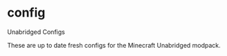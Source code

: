 config
======

Unabridged Configs


These are up to date fresh configs for the Minecraft Unabridged modpack.
